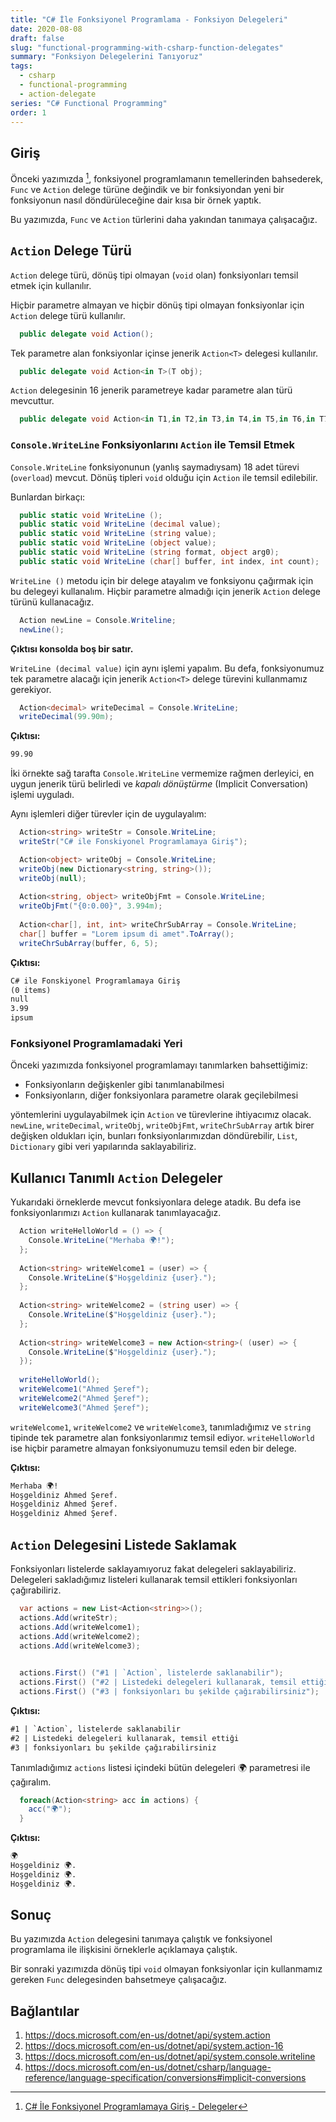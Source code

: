 ```yaml
---
title: "C# İle Fonksiyonel Programlama - Fonksiyon Delegeleri"
date: 2020-08-08
draft: false
slug: "functional-programming-with-csharp-function-delegates"
summary: "Fonksiyon Delegelerini Tanıyoruz"
tags:
  - csharp
  - functional-programming
  - action-delegate
series: "C# Functional Programming"
order: 1
---
```


## Giriş

Önceki yazımızda [^functional-programming-with-csharp-intro-delegates], fonksiyonel programlamanın temellerinden bahsederek, `Func` ve
`Action` delege türüne değindik ve bir fonksiyondan yeni bir fonksiyonun
nasıl döndürüleceğine dair kısa bir örnek yaptık.

Bu yazımızda, `Func` ve `Action` türlerini daha yakından tanımaya çalışacağız.

## `Action` Delege Türü

`Action` delege türü, dönüş tipi olmayan (`void` olan) fonksiyonları temsil etmek
için kullanılır.

Hiçbir parametre almayan ve hiçbir dönüş tipi olmayan fonksiyonlar için `Action`
delege türü kullanılır.

```csharp
  public delegate void Action();
```

Tek parametre alan fonksiyonlar içinse jenerik `Action<T>` delegesi kullanılır.

```csharp
  public delegate void Action<in T>(T obj);
```

`Action` delegesinin 16 jenerik parametreye kadar parametre alan türü mevcuttur.

```csharp
  public delegate void Action<in T1,in T2,in T3,in T4,in T5,in T6,in T7,in T8,in T9,in T10,in T11,in T12,in T13,in T14,in T15,in T16>(T1 arg1, T2 arg2, T3 arg3, T4 arg4, T5 arg5, T6 arg6, T7 arg7, T8 arg8, T9 arg9, T10 arg10, T11 arg11, T12 arg12, T13 arg13, T14 arg14, T15 arg15, T16 arg16);
```

### `Console.WriteLine` Fonksiyonlarını `Action` ile Temsil Etmek

`Console.WriteLine` fonksiyonunun (yanlış saymadıysam) 18 adet türevi (`overload`)
mevcut. Dönüş tipleri `void` olduğu için `Action` ile temsil edilebilir.

Bunlardan birkaçı:

```csharp
  public static void WriteLine ();
  public static void WriteLine (decimal value);
  public static void WriteLine (string value);
  public static void WriteLine (object value);
  public static void WriteLine (string format, object arg0);
  public static void WriteLine (char[] buffer, int index, int count);
```

`WriteLine ()` metodu için bir delege atayalım ve fonksiyonu çağırmak için bu
delegeyi kullanalım. Hiçbir parametre almadığı için jenerik `Action` delege
türünü kullanacağız.

```csharp
  Action newLine = Console.Writeline;
  newLine();
```

**Çıktısı konsolda boş bir satır.**

`WriteLine (decimal value)` için aynı işlemi yapalım. Bu defa, fonksiyonumuz tek
parametre alacağı için jenerik `Action<T>` delege türevini kullanmamız gerekiyor.

```csharp
  Action<decimal> writeDecimal = Console.WriteLine;
  writeDecimal(99.90m);
```

**Çıktısı:**

```txt
99.90
```

İki örnekte sağ tarafta `Console.WriteLine` vermemize rağmen derleyici,
en uygun jenerik türü belirledi ve *kapalı dönüştürme* (Implicit Conversation)
işlemi uyguladı.

Aynı işlemleri diğer türevler için de uygulayalım:

```csharp
  Action<string> writeStr = Console.WriteLine;
  writeStr("C# ile Fonskiyonel Programlamaya Giriş");

  Action<object> writeObj = Console.WriteLine;
  writeObj(new Dictionary<string, string>());
  writeObj(null);
  
  Action<string, object> writeObjFmt = Console.WriteLine;
  writeObjFmt("{0:0.00}", 3.994m);
  
  Action<char[], int, int> writeChrSubArray = Console.WriteLine;
  char[] buffer = "Lorem ipsum di amet".ToArray();
  writeChrSubArray(buffer, 6, 5);
```

**Çıktısı:**

```txt
C# ile Fonskiyonel Programlamaya Giriş
(0 items)
null
3.99
ipsum
```

### Fonksiyonel Programlamadaki Yeri

Önceki yazımızda fonksiyonel programlamayı tanımlarken bahsettiğimiz:

- Fonksiyonların değişkenler gibi tanımlanabilmesi
- Fonksiyonların, diğer fonksiyonlara parametre olarak geçilebilmesi

yöntemlerini uygulayabilmek için `Action` ve türevlerine ihtiyacımız olacak.
`newLine`, `writeDecimal`, `writeObj`, `writeObjFmt`, `writeChrSubArray` artık birer
değişken oldukları için, bunları fonksiyonlarımızdan döndürebilir,
`List`, `Dictionary` gibi veri yapılarında saklayabiliriz.

## Kullanıcı Tanımlı `Action` Delegeler

Yukarıdaki örneklerde mevcut fonksiyonlara delege atadık. Bu defa ise
fonksiyonlarımızı `Action` kullanarak tanımlayacağız.

```csharp
  Action writeHelloWorld = () => {
    Console.WriteLine("Merhaba 🌍!");
  };
  
  Action<string> writeWelcome1 = (user) => {
    Console.WriteLine($"Hoşgeldiniz {user}.");
  };
  
  Action<string> writeWelcome2 = (string user) => {
    Console.WriteLine($"Hoşgeldiniz {user}.");
  };
  
  Action<string> writeWelcome3 = new Action<string>( (user) => {
    Console.WriteLine($"Hoşgeldiniz {user}.");
  });
  
  writeHelloWorld();
  writeWelcome1("Ahmed Şeref");
  writeWelcome2("Ahmed Şeref");
  writeWelcome3("Ahmed Şeref");
```

`writeWelcome1`, `writeWelcome2` ve `writeWelcome3`, tanımladığımız ve
`string` tipinde tek parametre alan  fonksiyonlarımız temsil ediyor.
`writeHelloWorld` ise hiçbir parametre almayan fonksiyonumuzu temsil eden bir
delege.

**Çıktısı:**

```txt
Merhaba 🌍!
Hoşgeldiniz Ahmed Şeref.
Hoşgeldiniz Ahmed Şeref.
Hoşgeldiniz Ahmed Şeref.
```

## `Action` Delegesini Listede Saklamak

Fonksiyonları listelerde saklayamıyoruz fakat delegeleri saklayabiliriz.
Delegeleri sakladığımız listeleri kullanarak temsil ettikleri fonksiyonları
çağırabiliriz.

```csharp
  var actions = new List<Action<string>>();
  actions.Add(writeStr);
  actions.Add(writeWelcome1);
  actions.Add(writeWelcome2);
  actions.Add(writeWelcome3);
  

  actions.First() ("#1 | `Action`, listelerde saklanabilir");
  actions.First() ("#2 | Listedeki delegeleri kullanarak, temsil ettiği");
  actions.First() ("#3 | fonksiyonları bu şekilde çağırabilirsiniz");
```

**Çıktısı:**

```txt
#1 | `Action`, listelerde saklanabilir
#2 | Listedeki delegeleri kullanarak, temsil ettiği
#3 | fonksiyonları bu şekilde çağırabilirsiniz
```

Tanımladığımız `actions` listesi içindeki bütün delegeleri 🌍 parametresi
ile çağıralım.

```csharp
  foreach(Action<string> acc in actions) {
    acc("🌍");
  }
```

**Çıktısı:**

```txt
🌍
Hoşgeldiniz 🌍.
Hoşgeldiniz 🌍.
Hoşgeldiniz 🌍.
```

## Sonuç

Bu yazımızda `Action` delegesini tanımaya çalıştık ve fonksiyonel programlama
ile ilişkisini örneklerle açıklamaya çalıştık.

Bir sonraki yazımızda dönüş tipi `void` olmayan fonksiyonlar için kullanmamız
gereken `Func` delegesinden bahsetmeye çalışacağız.

## Bağlantılar

1. <https://docs.microsoft.com/en-us/dotnet/api/system.action>
2. <https://docs.microsoft.com/en-us/dotnet/api/system.action-16>
3. <https://docs.microsoft.com/en-us/dotnet/api/system.console.writeline>
4. <https://docs.microsoft.com/en-us/dotnet/csharp/language-reference/language-specification/conversions#implicit-conversions>

[^functional-programming-with-csharp-intro-delegates]: [C# İle Fonksiyonel Programlamaya Giriş - Delegeler](https://blog.guneysu.xyz/post/functional-programming-with-csharp-intro-delegates/)
